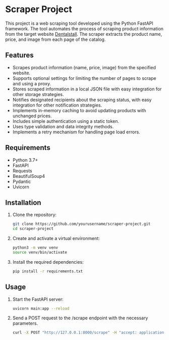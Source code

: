 # Scraper Project

This project is a web scraping tool developed using the Python FastAPI framework. The tool automates the process of scraping product information from the target website [Dentalstall](https://dentalstall.com/shop/). The scraper extracts the product name, price, and image from each page of the catalog.

## Features

- Scrapes product information (name, price, image) from the specified website.
- Supports optional settings for limiting the number of pages to scrape and using a proxy.
- Stores scraped information in a local JSON file with easy integration for other storage strategies.
- Notifies designated recipients about the scraping status, with easy integration for other notification strategies.
- Implements in-memory caching to avoid updating products with unchanged prices.
- Includes simple authentication using a static token.
- Uses type validation and data integrity methods.
- Implements a retry mechanism for handling page load errors.

## Requirements

- Python 3.7+
- FastAPI
- Requests
- BeautifulSoup4
- Pydantic
- Uvicorn

## Installation

1. Clone the repository:
   ```bash
   git clone https://github.com/yourusername/scraper-project.git
   cd scraper-project

2. Create and activate a virtual environment:
   ```bash
   python3 -m venv venv
   source venv/bin/activate

3. Install the required dependencies:
   ```bash
   pip install -r requirements.txt

## Usage

1. Start the FastAPI server:
   ```bash
   uvicorn main:app --reload

2. Send a POST request to the /scrape endpoint with the necessary parameters.
    ```bash
   curl -X POST "http://127.0.0.1:8000/scrape" -H "accept: application/json" -H "token: your_static_token" -H "Content-Type: application/json" -d '{"limit": 5, "proxy": "http://yourproxy:port", "storage": "json", "notification": "console"}'
